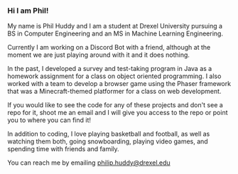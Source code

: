 ### Hi I am Phil!

My name is Phil Huddy and I am a student at Drexel University pursuing a BS in Computer Engineering and an MS in Machine Learning Engineering.

Currently I am working on a Discord Bot with a friend, although at the moment we are just playing around with it and it does nothing.

In the past, I developed a survey and test-taking program in Java as a homework assignment for a class on object oriented programming. I also worked with a team to develop a browser game using the Phaser framework that was a Minecraft-themed platformer for a class on web development.

If you would like to see the code for any of these projects and don't see a repo for it, shoot me an email and I will give you access to the repo or point you to where you can find it!

In addition to coding, I love playing basketball and football, as well as watching them both, going snowboarding, playing video games, and spending time with friends and family.

You can reach me by emailing philip.huddy@drexel.edu
